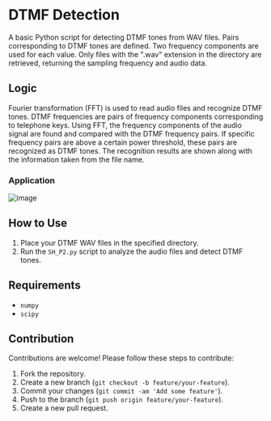 # DTMF Detection

A basic Python script for detecting DTMF tones from WAV files. Pairs corresponding to DTMF tones are defined. Two frequency components are used for each value. Only files with the ".wav" extension in the directory are retrieved, returning the sampling frequency and audio data.

## Logic 

Fourier transformation (FFT) is used to read audio files and recognize DTMF tones. DTMF frequencies are pairs of frequency components corresponding to telephone keys. Using FFT, the frequency components of the audio signal are found and compared with the DTMF frequency pairs. If specific frequency pairs are above a certain power threshold, these pairs are recognized as DTMF tones. The recognition results are shown along with the information taken from the file name.

### Application

![image](https://github.com/GalaxyBeer/dtmf-detection/assets/72799974/5fc2361c-dd8b-4e06-9e91-15435fd67241)

## How to Use

1. Place your DTMF WAV files in the specified directory.
2. Run the `SH_P2.py` script to analyze the audio files and detect DTMF tones.

## Requirements

- `numpy`
- `scipy`

## Contribution

Contributions are welcome! Please follow these steps to contribute:

1. Fork the repository.
2. Create a new branch (`git checkout -b feature/your-feature`).
3. Commit your changes (`git commit -am 'Add some feature'`).
4. Push to the branch (`git push origin feature/your-feature`).
5. Create a new pull request.
